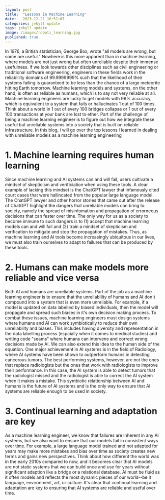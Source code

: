 ```yaml
---
layout: post
title:  "Lessons in Machine Learning"
date:   2023-12-21 16:52:07
categories: jekyll update
tags: jekyll update
image: /images/robots_learning.jpg
published: true
---
```

In 1976, a British statistician, George Box, wrote "all models are wrong, but some are useful." Nowhere is this more apparent than in machine learning, where models are not just wrong but often unreliable despite their immense usefulness. If we look towards other disciplines such as civil engineering or traditional software engineering, engineers in these fields work in the reliablility domains of 99.9999999% such that the likelihood of their systems failing is guaranteed to be less than the chance of a large meteorite hitting Earth tomorrow. 
Machine learning models and systems, on the other hand, is often as reliable as humans, which is to say not very reliable at all. Machine learning engineers are lucky to get models with 99% accuracy, which is equivalent to a system that fails or hallucinates 1 out of 100 times. Think about a world in 1 out of every 100 bridges collapse or 1 out of every 100 transactions at your bank are lost to ether. Part of the challenge of being a machine learning engineer is to figure out how we integrate these useful but unreliable systems into a society that is built on reliable infrastructure. In this blog, I will go over the top lessons I learned in dealing with unreliable models as a machine learning engineering

# 1. Machine learning requires human learning
Since machine learning and AI systems can and will fail, users cultivate a mindset of skepticism and verificiation when using these tools. A clear example of lacking this mindset is the ChatGPT lawyer that infamously cited court cases that were hallincated from the popular large language model. The ChatGPT lawyer and other horror stories that came out after the release of ChatGPT highlight the dangers that unreliable models can bring to society, namely the spread of misinfomation and propagation of errorneous decisions that can fester over time. The only way for us as a society to become immune to such dangers is to (1) accept that machine learning models can and will fail and (2) train a mindset of skepticism and verification to mitigate and stop the propagation of mistakes. Thus, as machine learning and AI tools become increasingly ubiquitous in our lives, we must also train ourselves to adapt to failures that can be produced by these tools. 

# 2. Humans can make models more reliable and vice versa
Both AI and humans are unreliable systems. Part of the job as a machine learning engineer is to ensure that the unreliability of humans and AI don't compound into a system that is even more unreliable. For example, if a model is updated on data labelled by biased individuals, then the model will propagate and spread such biases in it's own decision making process. To combat these issues, machine learning engineers must design systems where humans and AI can work symbiotically to reduce their own unreliability and biases. This includes having diversity and representation in the data labelling process (espcially when it comes to medical studies) and writing code "seams" where humans can intervene and correct wrong decisions made by AI. 
We can also extend this idea to the human side of the equation. One major achievement in AI systems is in the field of Radiology, where AI systems have been shown to outperform humans in detecting cancerous tumors. The best performing systems, however, are not the ones that replace radiologists but the ones that work with radiologists to improve their performance. In this case, the AI system is able to detect tumors that the radiologist missed and the radiologist is able to correct the AI system when it makes a mistake. This symbiotic relationship between AI and humans is the future of AI systems and is the only way to ensure that AI systems are reliable enough to be used in society.    

# 3. Continual learning and adaptation are key
As a machine learning engineer, we know that failures are inherent in any AI systems, but we also want to ensure that our models fail in consistent ways over time. For example, a large language model trained and not adapted for years may make more mistakes and bias over time as society creates new terms and gains new perspectives. Think about how different the world was in the early 2010s compared to now, and it becomes clear that AI models are not static systems that we can build once and use for years without significant adaption like a bridge or a relational database. AI must be fluid as it often models and reflects the most dynamic pieces of our world--be it language, environment, art, or culture. It's clear that continual learning and adaptation are key to ensuring that AI systems are reliable and useful over time.       